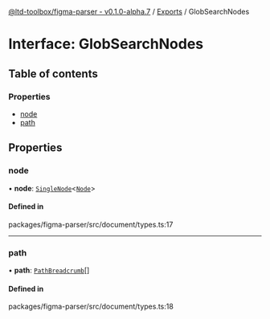 [@ltd-toolbox/figma-parser - v0.1.0-alpha.7](../README.md) / [Exports](../modules.md) / GlobSearchNodes

# Interface: GlobSearchNodes

## Table of contents

### Properties

- [node](GlobSearchNodes.md#node)
- [path](GlobSearchNodes.md#path)

## Properties

### node

• **node**: [`SingleNode`](../classes/SingleNode.md)\<[`Node`](../modules.md#node)\>

#### Defined in

packages/figma-parser/src/document/types.ts:17

___

### path

• **path**: [`PathBreadcrumb`](PathBreadcrumb.md)[]

#### Defined in

packages/figma-parser/src/document/types.ts:18
